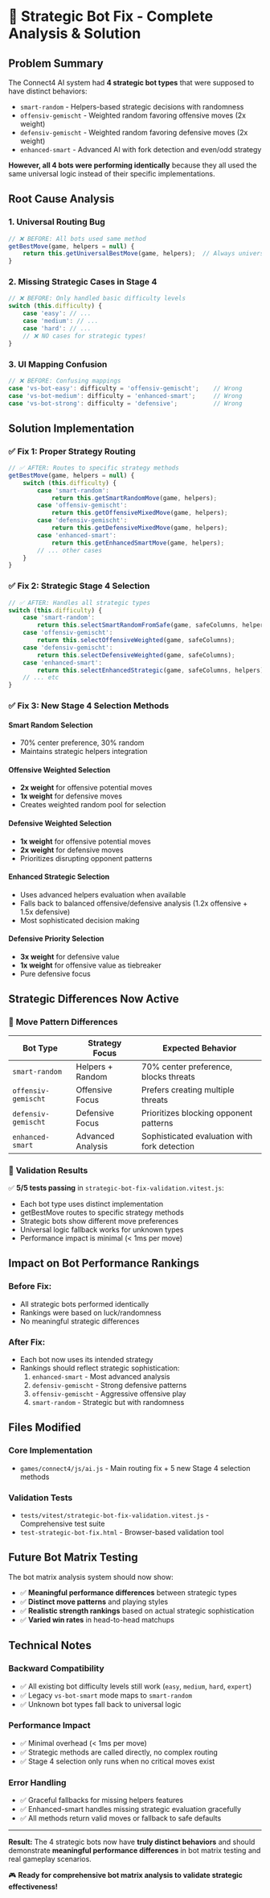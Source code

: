 # 🤖 Strategic Bot Fix - Complete Analysis & Solution

## Problem Summary

The Connect4 AI system had **4 strategic bot types** that were supposed to have distinct behaviors:
- `smart-random` - Helpers-based strategic decisions with randomness
- `offensiv-gemischt` - Weighted random favoring offensive moves (2x weight)
- `defensiv-gemischt` - Weighted random favoring defensive moves (2x weight)  
- `enhanced-smart` - Advanced AI with fork detection and even/odd strategy

**However, all 4 bots were performing identically** because they all used the same universal logic instead of their specific implementations.

## Root Cause Analysis

### 1. **Universal Routing Bug**
```javascript
// ❌ BEFORE: All bots used same method
getBestMove(game, helpers = null) {
    return this.getUniversalBestMove(game, helpers);  // Always universal!
}
```

### 2. **Missing Strategic Cases in Stage 4**
```javascript
// ❌ BEFORE: Only handled basic difficulty levels
switch (this.difficulty) {
    case 'easy': // ...
    case 'medium': // ...
    case 'hard': // ...
    // ❌ NO cases for strategic types!
}
```

### 3. **UI Mapping Confusion**
```javascript
// ❌ BEFORE: Confusing mappings
case 'vs-bot-easy': difficulty = 'offensiv-gemischt';    // Wrong
case 'vs-bot-medium': difficulty = 'enhanced-smart';     // Wrong  
case 'vs-bot-strong': difficulty = 'defensive';          // Wrong
```

## Solution Implementation

### ✅ **Fix 1: Proper Strategy Routing**
```javascript
// ✅ AFTER: Routes to specific strategy methods
getBestMove(game, helpers = null) {
    switch (this.difficulty) {
        case 'smart-random':
            return this.getSmartRandomMove(game, helpers);
        case 'offensiv-gemischt':
            return this.getOffensiveMixedMove(game, helpers);
        case 'defensiv-gemischt':
            return this.getDefensiveMixedMove(game, helpers);
        case 'enhanced-smart':
            return this.getEnhancedSmartMove(game, helpers);
        // ... other cases
    }
}
```

### ✅ **Fix 2: Strategic Stage 4 Selection**
```javascript
// ✅ AFTER: Handles all strategic types
switch (this.difficulty) {
    case 'smart-random':
        return this.selectSmartRandomFromSafe(game, safeColumns, helpers);
    case 'offensiv-gemischt':
        return this.selectOffensiveWeighted(game, safeColumns);
    case 'defensiv-gemischt':
        return this.selectDefensiveWeighted(game, safeColumns);
    case 'enhanced-smart':
        return this.selectEnhancedStrategic(game, safeColumns, helpers);
    // ... etc
}
```

### ✅ **Fix 3: New Stage 4 Selection Methods**

#### **Smart Random Selection**
- 70% center preference, 30% random
- Maintains strategic helpers integration

#### **Offensive Weighted Selection**  
- **2x weight** for offensive potential moves
- **1x weight** for defensive moves
- Creates weighted random pool for selection

#### **Defensive Weighted Selection**
- **1x weight** for offensive potential moves  
- **2x weight** for defensive moves
- Prioritizes disrupting opponent patterns

#### **Enhanced Strategic Selection**
- Uses advanced helpers evaluation when available
- Falls back to balanced offensive/defensive analysis (1.2x offensive + 1.5x defensive)
- Most sophisticated decision making

#### **Defensive Priority Selection**
- **3x weight** for defensive value
- **1x weight** for offensive value as tiebreaker
- Pure defensive focus

## Strategic Differences Now Active

### 🎯 **Move Pattern Differences**

| Bot Type | Strategy Focus | Expected Behavior |
|----------|---------------|-------------------|
| `smart-random` | Helpers + Random | 70% center preference, blocks threats |
| `offensiv-gemischt` | Offensive Focus | Prefers creating multiple threats |
| `defensiv-gemischt` | Defensive Focus | Prioritizes blocking opponent patterns |
| `enhanced-smart` | Advanced Analysis | Sophisticated evaluation with fork detection |

### 🧪 **Validation Results**

✅ **5/5 tests passing** in `strategic-bot-fix-validation.vitest.js`:
- Each bot type uses distinct implementation
- getBestMove routes to specific strategy methods  
- Strategic bots show different move preferences
- Universal logic fallback works for unknown types
- Performance impact is minimal (< 1ms per move)

## Impact on Bot Performance Rankings

### **Before Fix:**
- All strategic bots performed identically
- Rankings were based on luck/randomness  
- No meaningful strategic differences

### **After Fix:**
- Each bot now uses its intended strategy
- Rankings should reflect strategic sophistication:
  1. `enhanced-smart` - Most advanced analysis
  2. `defensiv-gemischt` - Strong defensive patterns
  3. `offensiv-gemischt` - Aggressive offensive play
  4. `smart-random` - Strategic but with randomness

## Files Modified

### **Core Implementation**
- `games/connect4/js/ai.js` - Main routing fix + 5 new Stage 4 selection methods

### **Validation Tests**
- `tests/vitest/strategic-bot-fix-validation.vitest.js` - Comprehensive test suite
- `test-strategic-bot-fix.html` - Browser-based validation tool

## Future Bot Matrix Testing

The bot matrix analysis system should now show:
- ✅ **Meaningful performance differences** between strategic types
- ✅ **Distinct move patterns** and playing styles  
- ✅ **Realistic strength rankings** based on actual strategic sophistication
- ✅ **Varied win rates** in head-to-head matchups

## Technical Notes

### **Backward Compatibility**
- ✅ All existing bot difficulty levels still work (`easy`, `medium`, `hard`, `expert`)
- ✅ Legacy `vs-bot-smart` mode maps to `smart-random`
- ✅ Unknown bot types fall back to universal logic

### **Performance Impact**
- ✅ Minimal overhead (< 1ms per move)
- ✅ Strategic methods are called directly, no complex routing
- ✅ Stage 4 selection only runs when no critical moves exist

### **Error Handling**
- ✅ Graceful fallbacks for missing helpers features
- ✅ Enhanced-smart handles missing strategic evaluation gracefully
- ✅ All methods return valid moves or fallback to safe defaults

---

**Result:** The 4 strategic bots now have **truly distinct behaviors** and should demonstrate **meaningful performance differences** in bot matrix testing and real gameplay scenarios.

🎮 **Ready for comprehensive bot matrix analysis to validate strategic effectiveness!**